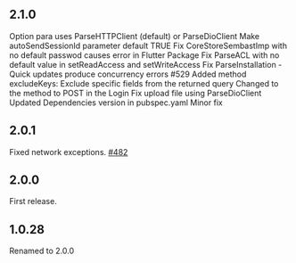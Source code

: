 ## 2.1.0
Option para uses ParseHTTPClient (default) or ParseDioClient
Make autoSendSessionId parameter default TRUE
Fix CoreStoreSembastImp with no default passwod causes error in Flutter Package
Fix ParseACL with no default value in setReadAccess and setWriteAccess
Fix ParseInstallation - Quick updates produce concurrency errors #529
Added method excludeKeys: Exclude specific fields from the returned query
Changed to the method to POST in the Login
Fix upload file using ParseDioClient
Updated Dependencies version in pubspec.yaml
Minor fix

## 2.0.1
Fixed network exceptions. [#482](https://github.com/parse-community/Parse-SDK-Flutter/pull/482)

## 2.0.0
First release.

## 1.0.28
Renamed to 2.0.0
